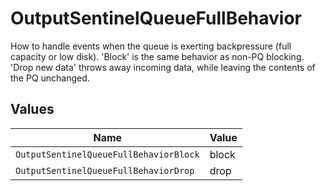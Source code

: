 # OutputSentinelQueueFullBehavior

How to handle events when the queue is exerting backpressure (full capacity or low disk). 'Block' is the same behavior as non-PQ blocking. 'Drop new data' throws away incoming data, while leaving the contents of the PQ unchanged.


## Values

| Name                                   | Value                                  |
| -------------------------------------- | -------------------------------------- |
| `OutputSentinelQueueFullBehaviorBlock` | block                                  |
| `OutputSentinelQueueFullBehaviorDrop`  | drop                                   |